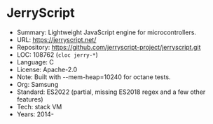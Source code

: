 # JerryScript

* Summary:    Lightweight JavaScript engine for microcontrollers.
* URL:        https://jerryscript.net/
* Repository: https://github.com/jerryscript-project/jerryscript.git
* LOC:        108762 (`cloc jerry-*`)
* Language:   C
* License:    Apache-2.0
* Note:       Built with --mem-heap=10240 for octane tests.
* Org:        Samsung
* Standard:   ES2022 (partial, missing ES2018 regex and a few other features)
* Tech:       stack VM
* Years:      2014-

